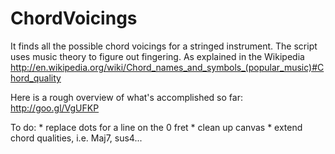ChordVoicings
=============

It finds all the possible chord voicings for a stringed instrument.
The script uses music theory to figure out fingering. As explained in the Wikipedia http://en.wikipedia.org/wiki/Chord_names_and_symbols_(popular_music)#Chord_quality

Here is a rough overview of what's accomplished so far: http://goo.gl/VgUFKP

To do:
       * replace dots for a line on the 0 fret
       * clean up canvas
       * extend chord qualities, i.e. Maj7, sus4...
       
